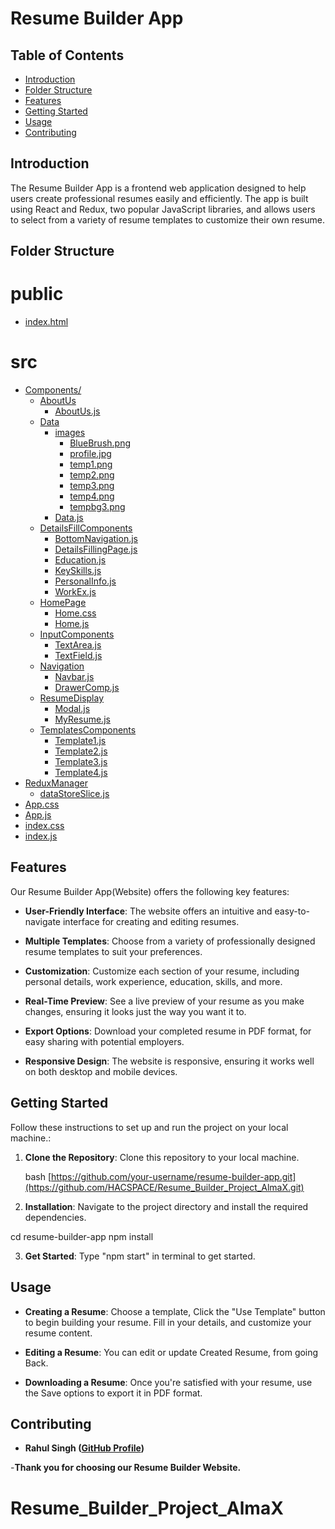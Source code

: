 # Resume Builder App

## Table of Contents

- [Introduction](#introduction)
- [Folder Structure](#Folde_Structure)
- [Features](#features)
- [Getting Started](#getting-started)
- [Usage](#usage)
- [Contributing](#contributing)

## Introduction

The Resume Builder App is a frontend web application designed to help users create professional resumes easily and efficiently. The app is built using React and Redux, two popular JavaScript libraries, and allows users to select from a variety of resume templates to customize their own resume.

## Folder Structure

# public
* [index.html](.\public\index.html)
# src

* [Components/](.\src\Components)
    * [AboutUs](.\src\Components\AboutUs)
        * [AboutUs.js](.\src\Components\AboutUs\About.js)
    * [Data](.\src\Components\Data)
        * [images](.\src\Components\Data\images)
            * [BlueBrush.png](.\src\Components\Data\images\profile.png)
            * [profile.jpg](.\src\Components\Data\images\profile.jpg)
            * [temp1.png](.\src\Components\Data\images\temp1.png)
            * [temp2.png](.\src\Components\Data\images\temp2.png)
            * [temp3.png](.\src\Components\Data\images\temp3.png)
            * [temp4.png](.\src\Components\Data\images\temp4.png)
            * [tempbg3.png](.\src\Components\Data\images\tempbg3.png)
        * [Data.js](.\src\Components\Data)
    * [DetailsFillComponents](.\src\Components\DetailsFillComponents)
        * [BottomNavigation.js](.\src\Components\DetailsFillComponents\BottomNavigation.js)
        * [DetailsFillingPage.js](.\src\Components\DetailsFillComponents\DetailsFillingPage.js)
        * [Education.js](.\src\Components\DetailsFillComponents\Education.js)
        * [KeySkills.js](.\src\Components\DetailsFillComponents\KeySkills.js)
        * [PersonalInfo.js](.\src\Components\DetailsFillComponents\PersonalInfo.js)
        * [WorkEx.js](.\src\Components\DetailsFillComponents\WorkEx.js)
    * [HomePage](.\src\Components\HomePage)
        * [Home.css](.\src\Components\HomePage\Home.css)
        * [Home.js](.\src\Components\HomePage\Home.css)
    * [InputComponents](.\src\Components\InputComponents)
        * [TextArea.js](.\src\Components\InputComponents\TextArea.js)
        * [TextField.js](.\src\Components\InputComponents\TextField.js)
    * [Navigation](.\src\Components\Navigation)
        * [Navbar.js](.\src\Components\Navigation\Navbar.js)
        * [DrawerComp.js](.\src\Components\Navigation\DrawerComp.js)
    * [ResumeDisplay](.\src\Components\ResumeDisplay)
        * [Modal.js](.\src\Components\ResumeDisplay\Modal.js)
        * [MyResume.js](.\src\Components\ResumeDisplay\MyResume.js)
    * [TemplatesComponents](.\src\Components\TemplatesComponents)
        * [Template1.js](.\src\Components\TemplatesComponents\Template1.js)
        * [Template2.js](.\src\Components\TemplatesComponents\Template2.js)
        * [Template3.js](.\src\Components\TemplatesComponents\Template3.js)
        * [Template4.js](.\src\Components\TemplatesComponents\Template4.js)
* [ReduxManager](.\src\ReduxManager)
    * [dataStoreSlice.js](.\src\ReduxManager\dataStoreSlice.js)
* [App.css](.\src\App.css)
* [App.js](.\src\App.js)
* [index.css](.\src\index.css)
* [index.js](.\src\index.js)

## Features

Our Resume Builder App(Website) offers the following key features:

- **User-Friendly Interface**: The website offers an intuitive and easy-to-navigate interface for creating and editing resumes.

- **Multiple Templates**: Choose from a variety of professionally designed resume templates to suit your preferences.

- **Customization**: Customize each section of your resume, including personal details, work experience, education, skills, and more.

- **Real-Time Preview**: See a live preview of your resume as you make changes, ensuring it looks just the way you want it to.
- **Export Options**: Download your completed resume in PDF format, for easy sharing with potential employers.

- **Responsive Design**: The website is responsive, ensuring it works well on both desktop and mobile devices.

## Getting Started

Follow these instructions to set up and run the project on your local machine.:

1. **Clone the Repository**: Clone this repository to your local machine.

   bash
   [https://github.com/your-username/resume-builder-app.git](https://github.com/HACSPACE/Resume_Builder_Project_AlmaX.git)

2. **Installation**: Navigate to the project directory and install the required dependencies.

cd resume-builder-app
npm install

3. **Get Started**: Type "npm start" in terminal to get started.

## Usage

- **Creating a Resume**: Choose a template, Click the "Use Template" button to begin building your resume. Fill in your details, and customize your resume content.

- **Editing a Resume**: You can edit or update Created Resume, from going Back.

- **Downloading a Resume**: Once you're satisfied with your resume, use the Save options to export it in PDF format.

## Contributing

- **Rahul Singh ([GitHub Profile](https://github.com/HACSPACE))**


-**Thank you for choosing our Resume Builder Website.**

# Resume_Builder_Project_AlmaX